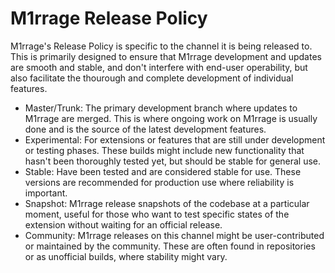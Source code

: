 # M1rrage Release Policy
M1rrage's Release Policy is specific to the channel it is being released to. This is primarily designed to ensure that M1rrage development and updates are smooth and stable, and don't interfere with end-user operability, but also facilitate the thourough and complete development of individual features.
- Master/Trunk: The primary development branch where updates to M1rrage are merged. This is where ongoing work on M1rrage is usually done and is the source of the latest development features.
- Experimental: For extensions or features that are still under development or testing phases. These builds might include new functionality that hasn't been thoroughly tested yet, but should be stable for general use.
- Stable: Have been tested and are considered stable for use. These versions are recommended for production use where reliability is important.
- Snapshot: M1rrage release snapshots of the codebase at a particular moment, useful for those who want to test specific states of the extension without waiting for an official release.
- Community: M1rrage releases on this channel might be user-contributed or maintained by the community. These are often found in repositories or as unofficial builds, where stability might vary.
